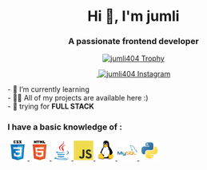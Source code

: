 <h1 align="center">Hi 👋, I'm jumli</h1>
<h3 align="center">A passionate frontend developer </h3>

<p align="center">
  <a href="https://github.com/ryo-ma/github-profile-trophy">
    <img src="https://github-profile-trophy.vercel.app/?username=jumli404" alt="jumli404 Trophy"/>
  </a>
</p>

<p align="center">
  <a href="https://www.instagram.com/nexavision/" target="_blank">
   ‎ <img src="https://raw.githubusercontent.com/rahuldkjain/github-profile-readme-generator/master/src/images/icons/Social/instagram.svg" alt="jumli404 Instagram" height="30" width="40" />
  </a>
</p>
- 🌱 I’m currently learning </Br>
- 👨‍💻 All of my projects are available here :)</br> 
- 💬 trying for <B> FULL STACK</B>
<h3 align="left">I have a basic knowledge of :</h3>
<p align="left">
  <a href="https://www.w3schools.com/css/" target="_blank" rel="noreferrer">
    <img src="https://raw.githubusercontent.com/devicons/devicon/master/icons/css3/css3-original-wordmark.svg" alt="CSS3" width="40" height="40"/>
  </a>
  <a href="https://www.w3.org/html/" target="_blank" rel="noreferrer">
    <img src="https://raw.githubusercontent.com/devicons/devicon/master/icons/html5/html5-original-wordmark.svg" alt="HTML5" width="40" height="40"/>
  </a>
  <a href="https://www.java.com" target="_blank" rel="noreferrer">
    <img src="https://raw.githubusercontent.com/devicons/devicon/master/icons/java/java-original.svg" alt="Java" width="40" height="40"/>
  </a>
  <a href="https://developer.mozilla.org/en-US/docs/Web/JavaScript" target="_blank" rel="noreferrer">
    <img src="https://raw.githubusercontent.com/devicons/devicon/master/icons/javascript/javascript-original.svg" alt="JavaScript" width="40" height="40"/>
  </a>
  <a href="https://www.linux.org/" target="_blank" rel="noreferrer">
    <img src="https://raw.githubusercontent.com/devicons/devicon/master/icons/linux/linux-original.svg" alt="Linux" width="40" height="40"/>
  </a>
  <a href="https://www.mysql.com/" target="_blank" rel="noreferrer">
    <img src="https://raw.githubusercontent.com/devicons/devicon/master/icons/mysql/mysql-original-wordmark.svg" alt="MySQL" width="40" height="40"/>
  </a>
  <a href="https://www.python.org" target="_blank" rel="noreferrer">
    <img src="https://raw.githubusercontent.com/devicons/devicon/master/icons/python/python-original.svg" alt="Python" width="40" height="40"/>
  </a>
</p>

<p align="center" style="background-color: rgba(0, 0, 0, 0.944);>
  <img src="https://github-readme-stats.vercel.app/api/top-langs?username=jumli404&show_icons=true&locale=en&layout=compact" alt="jumli404 Top Languages" />
</p>
